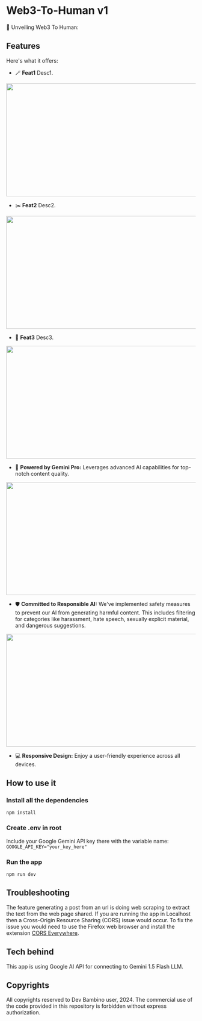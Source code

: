 # Web3-To-Human v1
🚀 Unveiling Web3 To Human: 

## Features
Here's what it offers:

- 🪄 **Feat1** Desc1. 
<img src="res/feature1.png" width="612" height="300">

- ✂️ **Feat2** Desc2. 
<img src="res/feature2.png" width="612" height="300">

- 📲 **Feat3** Desc3. 
<img src="res/feature3.png" width="612" height="300">

- 🧠 **Powered by Gemini Pro:** Leverages advanced AI capabilities for top-notch content quality.
<img src="res/feature4.png" width="612" height="300">

- 🛡️ **Committed to Responsible AI:** We've implemented safety measures to prevent our AI from generating harmful content. This includes filtering for categories like harassment, hate speech, sexually explicit material, and dangerous suggestions.
<img src="res/feature5.png" width="612" height="300">

- 💻 **Responsive Design:** Enjoy a user-friendly experience across all devices. 

## How to use it

### Install all the dependencies
`npm install`

### Create .env in root
Include your Google Gemini API key there with the variable name: 
`GOOGLE_API_KEY="your_key_here"`

### Run the app
`npm run dev`

## Troubleshooting

The feature generating a post from an url is doing web scraping to extract the text from the web page shared. If you are running the app in Localhost then a Cross-Origin Resource Sharing (CORS) issue would occur. To fix the issue you would need to use the Firefox web browser and install the extension [CORS Everywhere](https://addons.mozilla.org/en-US/firefox/addon/cors-everywhere/).

## Tech behind

This app is using Google AI API for connecting to Gemini 1.5 Flash LLM.

## Copyrights

All copyrights reserved to Dev Bambino user, 2024. The commercial use of the code provided in this repository is forbidden without express authorization.